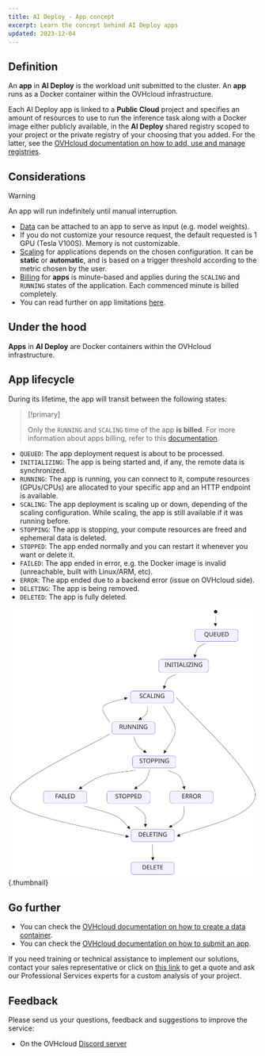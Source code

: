 ```yaml
---
title: AI Deploy - App concept
excerpt: Learn the concept behind AI Deploy apps
updated: 2023-12-04
---
```


## Definition

An **app** in **AI Deploy** is the workload unit submitted to the cluster. An **app** runs as a Docker container within the OVHcloud infrastructure.

Each AI Deploy app is linked to a **Public Cloud** project and specifies an amount of resources to use to run the inference task along with a Docker image either publicly available, in the **AI Deploy** shared registry scoped to your project or the private registry of your choosing that you added. For the latter, see the [OVHcloud documentation on how to add, use and manage registries](/pages/public_cloud/ai_machine_learning/gi_07_manage_registry).

## Considerations

> [!warning]
>
> An app will run indefinitely until manual interruption.
>

- [Data](/pages/public_cloud/ai_machine_learning/gi_02_concepts_data) can be attached to an app to serve as input (e.g. model weights).
- If you do not customize your resource request, the default requested is 1 GPU (Tesla V100S). Memory is not customizable.
- [Scaling](/pages/public_cloud/ai_machine_learning/deploy_guide_04_scaling_strategies) for applications depends on the chosen configuration. It can be **static** or **automatic**, and is based on a trigger threshold according to the metric chosen by the user.
- [Billing](/pages/public_cloud/ai_machine_learning/deploy_guide_06_billing_concept) for **apps** is minute-based and applies during the `SCALING` and `RUNNING` states of the application. Each commenced minute is billed completely.
- You can read further on app limitations [here](/pages/public_cloud/ai_machine_learning/deploy_guide_01_capabilities).

## Under the hood

**Apps** in **AI Deploy** are Docker containers within the OVHcloud infrastructure.

## App lifecycle

During its lifetime, the app will transit between the following states:

> [!primary]
>
> Only the `RUNNING` and `SCALING` time of the app **is billed**. For more information about apps billing, refer to this [documentation](/pages/public_cloud/ai_machine_learning/deploy_guide_06_billing_concept).
>

- `QUEUED`: The app deployment request is about to be processed.
- `INITIALIZING`: The app is being started and, if any, the remote data is synchronized.
- `RUNNING`: The app is running, you can connect to it, compute resources (GPUs/CPUs) are allocated to your specific app and an HTTP endpoint is available.
- `SCALING`: The app deployment is scaling up or down, depending of the scaling configuration. While scaling, the app is still available if it was running before.
- `STOPPING`: The app is stopping, your compute resources are freed and ephemeral data is deleted.
- `STOPPED`: The app ended normally and you can restart it whenever you want or delete it.
- `FAILED`: The app ended in error, e.g. the Docker image is invalid (unreachable, built with Linux/ARM, etc).
- `ERROR`: The app ended due to a backend error (issue on OVHcloud side).
- `DELETING`: The app is being removed.
- `DELETED`: The app is fully deleted.

![image](images/apps_concept.svg){.thumbnail}

## Go further

- You can check the [OVHcloud documentation on how to create a data container](/pages/storage_and_backup/object_storage/pcs_create_container).
- You can check the [OVHcloud documentation on how to submit an app](/pages/public_cloud/ai_machine_learning/deploy_guide_02_getting_started).

If you need training or technical assistance to implement our solutions, contact your sales representative or click on [this link](https://www.ovhcloud.com/en/professional-services/) to get a quote and ask our Professional Services experts for a custom analysis of your project.

## Feedback

Please send us your questions, feedback and suggestions to improve the service:

- On the OVHcloud [Discord server](https://discord.com/invite/vXVurFfwe9)
